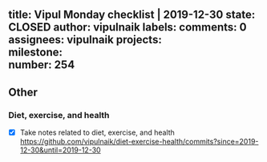 title:	Vipul Monday checklist | 2019-12-30
state:	CLOSED
author:	vipulnaik
labels:	
comments:	0
assignees:	vipulnaik
projects:	
milestone:	
number:	254
--
## Other

### Diet, exercise, and health

- [x] Take notes related to diet, exercise, and health https://github.com/vipulnaik/diet-exercise-health/commits?since=2019-12-30&until=2019-12-30
